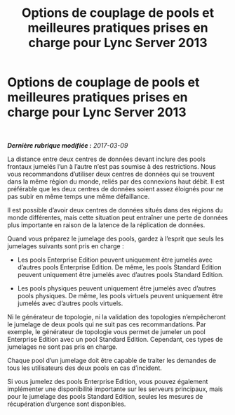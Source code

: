 ﻿---
title: Options de couplage de pools et meilleures pratiques prises en charge pour Lync Server 2013
TOCTitle: Options de couplage de pools et meilleures pratiques prises en charge
ms:assetid: 142caf34-0f20-47f3-9d32-ce25ab622fad
ms:mtpsurl: https://technet.microsoft.com/fr-fr/library/JJ204697(v=OCS.15)
ms:contentKeyID: 49296339
ms.date: 03/09/2017
mtps_version: v=OCS.15
ms.translationtype: HT
---

# Options de couplage de pools et meilleures pratiques prises en charge pour Lync Server 2013

 

_**Dernière rubrique modifiée :** 2017-03-09_

La distance entre deux centres de données devant inclure des pools frontaux jumelés l’un à l’autre n’est pas soumise à des restrictions. Nous vous recommandons d’utiliser deux centres de données qui se trouvent dans la même région du monde, reliés par des connexions haut débit. Il est préférable que les deux centres de données soient assez éloignés pour ne pas subir en même temps une même défaillance.

Il est possible d’avoir deux centres de données situés dans des régions du monde différentes, mais cette situation peut entraîner une perte de données plus importante en raison de la latence de la réplication de données.

Quand vous préparez le jumelage des pools, gardez à l’esprit que seuls les jumelages suivants sont pris en charge :

  - Les pools Enterprise Edition peuvent uniquement être jumelés avec d’autres pools Enterprise Edition. De même, les pools Standard Edition peuvent uniquement être jumelés avec d’autres pools Standard Edition.

  - Les pools physiques peuvent uniquement être jumelés avec d’autres pools physiques. De même, les pools virtuels peuvent uniquement être jumelés avec d’autres pools virtuels.

Ni le générateur de topologie, ni la validation des topologies n’empêcheront le jumelage de deux pools qui ne suit pas ces recommandations. Par exemple, le générateur de topologie vous permet de jumeler un pool Enterprise Edition avec un pool Standard Edition. Cependant, ces types de jumelages ne sont pas pris en charge.

Chaque pool d’un jumelage doit être capable de traiter les demandes de tous les utilisateurs des deux pools en cas d’incident.

Si vous jumelez des pools Enterprise Edition, vous pouvez également implémenter une disponibilité importante sur les serveurs principaux, mais pour le jumelage des pools Standard Edition, seules les mesures de récupération d’urgence sont disponibles.

